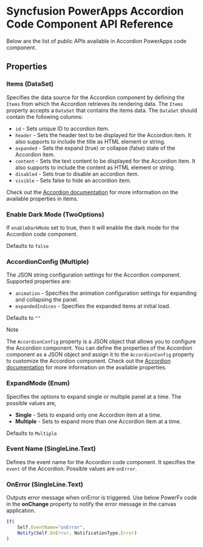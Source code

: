 # Syncfusion PowerApps Accordion Code Component API Reference

Below are the list of public APIs available in Accordion PowerApps code component.

## Properties

### Items (DataSet)

Specifies the data source for the Accordion component by defining the `Items` from which the Accordion retrieves its rendering data. The `Items` property accepts a `DataSet` that contains the items data. The `DataSet` should contain the following columns:

- `id` - Sets unique ID to accordion item.
- `header` - Sets the header text to be displayed for the Accordion item. It also supports to include the title as HTML element or string.
- `expanded` - Sets the expand (true) or collapse (false) state of the Accordion item.
- `content` - Sets the text content to be displayed for the Accordion item. It also supports to include the content as HTML element or string.
- `disabled` - Sets true to disable an accordion item.
- `visible` - Sets false to hide an accordion item.

Check out the [Accordion documentation](https://ej2.syncfusion.com/documentation/api/accordion/accordionItemModel/) for more information on the available properties in items.

### Enable Dark Mode (TwoOptions)

If `enableDarkMode` set to true, then it will enable the dark mode for the Accordion code component.

Defaults to `false`

### AccordionConfig (Multiple)

The JSON string configuration settings for the Accordion component. Supported properties are:

- `animation` - Specifies the animation configuration settings for expanding and collapsing the panel.
- `expandedIndices` - Specifies the expanded items at initial load.

Defaults to `""`

> [!Note]
> The `AccordionConfig` property is a JSON object that allows you to configure the Accordion component. You can define the properties of the Accordion component as a JSON object and assign it to the `AccordionConfig` property to customize the Accordion component. Check out the [Accordion documentation](https://ej2.syncfusion.com/documentation/api/accordion/) for more information on the available properties.

### ExpandMode (Enum)

Specifies the options to expand single or multiple panel at a time. The possible values are,

- **Single** - Sets to expand only one Accordion item at a time.
- **Multiple** - Sets to expand more than one Accordion item at a time.

Defaults to `Multiple`

### Event Name (SingleLine.Text)

Defines the event name for the Accordion code component. It specifies the `event` of the Accordion. Possible values are `onError`.

### OnError (SingleLine.Text)

Outputs error message when onError is triggered. Use below PowerFx code in the **onChange** property to notify the error message in the canvas application.

```js
If(
    Self.EventName="onError",
    Notify(Self.OnError, NotificationType.Error)
)
```
